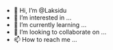 - 👋 Hi, I’m @Laksidu
- 👀 I’m interested in ...
- 🌱 I’m currently learning ...
- 💞️ I’m looking to collaborate on ...
- 📫 How to reach me ...

<!---
Laksidu/Laksidu is a ✨ special ✨ repository because its `README.md` (this file) appears on your GitHub profile.
You can click the Preview link to take a look at your changes.
--->
